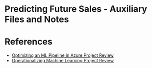 # Predicting Future Sales - Auxiliary Files and Notes

# References
+ [Optimizing an ML Pipeline in Azure Project Review](https://review.udacity.com/#!/reviews/3017477)
+ [Operationalizing Machine Learning Project Review](https://review.udacity.com/#!/reviews/3053642)
